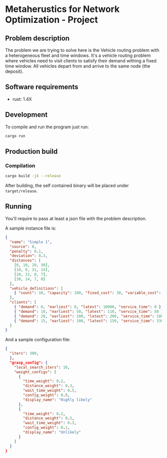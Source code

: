 # Metaherustics for Network Optimization - Project

## Problem description

The problem we are trying to solve here is the Vehicle routing problem with a heterogeneous fleet and time windows. It's a vehicle routing problem where vehicles need to visit clients to satisfy their demand withing a fixed time window. All vehicles depart from and arrive to the same node (the deposit).

## Software requirements

- rust: 1.4X

## Development

To compile and run the program just run:

```bash
cargo run
```

## Production build

### Compilation

```bash
cargo build -j4 --release
```

After building, the self contained binary will be placed under `target/release`.

## Running

You'll require to pass at least a json file with the problem description.

A sample instance file is:

```json
{
  "name": "Simple 1",
  "source": 0,
  "penalty": 0.1,
  "deviation": 0.3,
  "distances": [
    [0, 10, 20, 30],
    [10, 0, 31, 14],
    [20, 31, 0, 7],
    [30, 14, 7, 0]
  ],
  "vehicle_definitions": [
    { "count": 10, "capacity": 100, "fixed_cost": 30, "variable_cost": 1 }
  ],
  "clients": [
    { "demand": 0, "earliest": 0, "latest": 10000, "service_time": 0 },
    { "demand": 10, "earliest": 50, "latest": 110, "service_time": 50 },
    { "demand": 20, "earliest": 100, "latest": 200, "service_time": 100 },
    { "demand": 15, "earliest": 100, "latest": 150, "service_time": 330 }
  ]
}
```

And a sample configuration file:

```json
{
  "iters": 300,
  },
  "grasp_config": {
    "local_search_iters": 10,
    "weight_configs": [
      {
        "time_weight": 0.2,
        "distance_weight": 0.3,
        "wait_time_weight": 0.5,
        "config_weight": 0.9,
        "display_name": "Highly likely"
      },
      {
        "time_weight": 0.2,
        "distance_weight": 0.5,
        "wait_time_weight": 0.3,
        "config_weight": 0.1,
        "display_name": "Unlikely"
      }
    ]
  }
}
```
